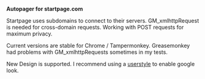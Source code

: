 
**Autopager for startpage.com**

Startpage uses subdomains to connect to their servers. GM_xmlhttpRequest is needed for cross-domain requests.
Working with POST requests for maximum privacy.

Current versions are stable for Chrome / Tampermonkey.
Greasemonkey had problems with GM_xmlhttpRequests sometimes in my tests.

New Design is supported. I recommend using a [userstyle](https://userstyles.org/styles/93995/sgl-2-0) to enable google look.
